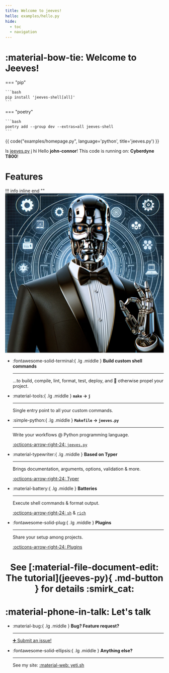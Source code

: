 ```yaml
---
title: Welcome to jeeves!
hello: examples/hello.py
hide:
  - toc
  - navigation
---
```


# :material-bow-tie: Welcome to Jeeves!

=== "pip"

    ```bash
    pip install 'jeeves-shell[all]'
    ```

=== "poetry"

    ```bash
    poetry add --group dev --extras=all jeeves-shell
    ```

<div class="grid" markdown>

{{ code("examples/homepage.py", language='python', title='jeeves.py') }}

<div id="termynal" data-ty-startDelay="600">
  <span data-ty="input"> ls</span>
  <span data-ty><a href="jeeves-py" target="_blank">jeeves.py</a></span>
  <span data-ty="input"> j hi</span>
  <span data-ty>Hello <strong>john-connor</strong>!</span>
  <span data-ty>This code is running on: <strong>Cyberdyne T800</strong>!</span>
</div>

</div>

# Features

!!! info inline end ""
    ![](assets/cover-original.png)

<div class="grid cards" markdown>

-   :fontawesome-solid-terminal:{ .lg .middle } __Build custom shell commands__

    ---

    …to build, compile, lint, format, test, deploy, and :rocket: otherwise propel your project.

-   :material-tools:{ .lg .middle } __`make` → `j`__

    ---

    Single entry point to all your custom commands.

-   :simple-python:{ .lg .middle } __`Makefile` → `jeeves.py`__

    ---

    Write your workflows @ Python programming language.

    [:octicons-arrow-right-24: `jeeves.py`](jeeves-py)

-   :material-typewriter:{ .lg .middle } __Based on Typer__

    ---

    Brings documentation, arguments, options, validation & more.

    [:octicons-arrow-right-24: Typer](typer)

-   :material-battery:{ .lg .middle } __Batteries__

    ---

    Execute shell commands & format output.

    [:octicons-arrow-right-24: `sh`](sh) & [`rich`](rich) 

-   :fontawesome-solid-plug:{ .lg .middle } __Plugins__

    ---

    Share your setup among projects.

    [:octicons-arrow-right-24: Plugins](plugins/why)

</div>

<h1 style="text-align: center" markdown>
See [:material-file-document-edit: The tutorial](jeeves-py){ .md-button } for details :smirk_cat:
</h1>


# :material-phone-in-talk: Let's talk

<div class="grid cards" markdown>

-   :material-bug:{ .lg .middle } __Bug? Feature request?__

    ---

    [:heavy_plus_sign: Submit an issue!](https://github.com/jeeves-sh/jeeves-shell/issues/new)    


-   :fontawesome-solid-ellipsis:{ .lg .middle } __Anything else?__

    ---

    See my site: [:material-web: yeti.sh](https://yeti.sh)    


</div>

<script src="/assets/termynal/termynal.js" data-termynal-container="#termynal"></script>
